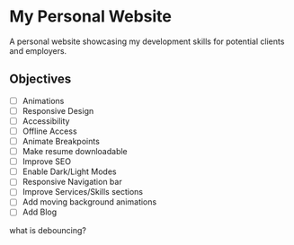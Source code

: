 # My Personal Website
A personal website showcasing my development skills for potential clients and employers.  

## Objectives
- [ ] Animations
- [ ] Responsive Design
- [ ] Accessibility
- [ ] Offline Access
- [ ] Animate Breakpoints
- [ ] Make resume downloadable
- [ ] Improve SEO
- [ ] Enable Dark/Light Modes
- [ ] Responsive Navigation bar
- [ ] Improve Services/Skills sections
- [ ] Add moving background animations
- [ ] Add Blog

what is debouncing?
